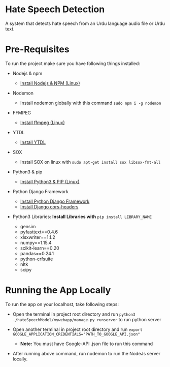 # Hate Speech Detection
A system that detects hate speech from an Urdu language audio file or Urdu text.

# Pre-Requisites
To run the project make sure you have following things installed:

- Nodejs & npm

  - [Install Nodejs & NPM (Linux)](https://www.digitalocean.com/community/tutorials/how-to-install-node-js-on-ubuntu-18-04)
- Nodemon

  - Install nodemon globally with this command ```sudo npm i -g nodemon```
- FFMPEG

  - [Install ffmpeg (Linux)](https://linuxize.com/post/how-to-install-ffmpeg-on-ubuntu-18-04/)
- YTDL

  - [Install YTDL](https://www.npmjs.com/package/ytdl)
- SOX

  - Install SOX on linux with ```sudo apt-get install sox libsox-fmt-all```
- Python3 & pip

  - [Install Python3 & PIP (Linux)](https://linuxize.com/post/how-to-install-pip-on-ubuntu-18.04/)
- Python Django Framework

  - [Install Python Django Framework](https://docs.djangoproject.com/en/2.2/topics/install/#installing-official-release)
  - [Install Django cors-headers](https://pypi.org/project/django-cors-headers/)
- Python3 Libraries: **Install Libraries with** ```pip install LIBRARY_NAME```

   - gensim
   - pyfasttext==0.4.6
   - xlsxwriter==1.1.2
   - numpy==1.15.4
   - scikit-learn==0.20
   - pandas==0.24.1
   - python-crfsuite
   - nltk
   - scipy
# Running the App Locally
To run the app on your localhost, take following steps:

- Open the terminal in project root directory and run ```python3 ./hateSpeechModel/mywebapp/manage.py runserver``` to run python server

- Open another terminal in project root directory and run ```export GOOGLE_APPLICATION_CREDENTIALS="PATH_TO_GOOGLE_API.json"```

  - **Note:** You must have Google-API .json file to run this command
- After running above command, run nodemon to run the NodeJs server locally.

